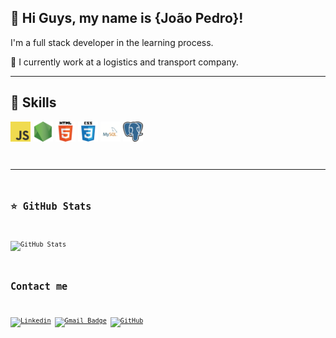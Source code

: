 ## 👋 Hi Guys, my name is {João Pedro}!

I'm a full stack developer in the learning process.

🔭 I currently work at a logistics and transport company.

---

## 🚀 Skills

<code><img height="32" src="https://raw.githubusercontent.com/github/explore/80688e429a7d4ef2fca1e82350fe8e3517d3494d/topics/javascript/javascript.png" alt="Javascript"/></code>
<code><img height="32" src="https://raw.githubusercontent.com/github/explore/80688e429a7d4ef2fca1e82350fe8e3517d3494d/topics/nodejs/nodejs.png" alt="Nodejs"/></code>
<code><img height="32" src="https://raw.githubusercontent.com/github/explore/80688e429a7d4ef2fca1e82350fe8e3517d3494d/topics/html/html.png" alt="HTML5"/></code>
<code><img height="32" src="https://raw.githubusercontent.com/github/explore/80688e429a7d4ef2fca1e82350fe8e3517d3494d/topics/css/css.png" alt="CSS"/></code>
<code><img height="32" src="https://raw.githubusercontent.com/github/explore/80688e429a7d4ef2fca1e82350fe8e3517d3494d/topics/mysql/mysql.png" alt="MySQL"/></code>
<code><img height="32" src="https://raw.githubusercontent.com/github/explore/80688e429a7d4ef2fca1e82350fe8e3517d3494d/topics/postgresql/postgresql.png" alt="PostegreSQL"/><code>

---

## ⭐ GitHub Stats

![GitHub Stats](https://github-readme-stats.vercel.app/api?username=MKGJP&show_icons=true)

## Contact me

[![Linkedin](https://img.shields.io/badge/-JoãoPedro-blue?style=flat-square&logo=Linkedin&logoColor=white&link=https://www.linkedin.com/in/jotapedev/)](https://www.linkedin.com/in/jotapedev/)
[![Gmail Badge](https://img.shields.io/badge/-joaopedroduarte.s2001@gmail.com-006bed?style=flat-square&logo=Gmail&logoColor=white&link=mailto:joaopedroduarte.s2001@gmail.com)](mailto:joaopedroduarte.s2001@gmail.com)
[![GitHub](https://img.shields.io/github/followers/iuricode?label=follow&style=social)](https://github.com/MKGJP)
